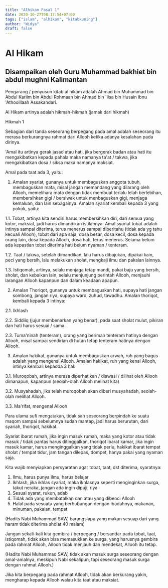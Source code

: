 ```yaml
---
title: "Alhikam Pasal 1"
date: 2020-10-27T08:17:54+07:00
tags: ["islam", "alhikam", "kitabkuning"]
author: "Widya"
draft: false
---
```


# Al Hikam
## Disampaikan oleh Guru Muhammad bakhiet bin abdul mughni Kalimantan

Pengarang / penyusun kitab al hikam adalah Ahmad bin Muhammad bin Abdul Kariim bin Abdul Rohmaan bin Ahmad bin 'Iisa bin Husain ibnu 'Athooillaah Assakandari.

Al Hikam artinya adalah hikmah-hikmah (jamak dari hikmah)

Hikmah 1

Sebagian dari tanda seseorang berpegang pada amal adalah seseorang itu merasa berkurangnya rahmat dari Allooh ketika adanya kesalahan pada dirinya.

'Amal itu artinya gerak jasad atau hati, jika bergerak badan atau hati itu mengakibatkan kepada pahala maka namanya ta'at / takwa, jika mengakibatkan dosa / siksa maka namanya maksiat.

Amal pada taat ada 3, yaitu:

1. Amalan syariat, gunanya untuk membaguskan anggota tubuh, membaguskan mata, misal jangan memandang yang dilarang oleh Allooh, memelihara mata dengan tidak membuat terlalu lelah berlebihan, membersihkan gigi / bersiwak untuk menbaguskan gigi, menjaga kemaluan, dan lain sebagainya.
Amalan syariat kembali kepada 3 yang pokok, yaitu:

1.1. Tobat, artinya kita sendiri harus membersihkan diri, dari semua yang kotor, maksiat, jadi harus dimandikan istilahnya.
Amal syariat tobat adalah intinya sampai diterima, terus menerus sampai diberitahu (tidak ada yg tahu kecuali Allooh), tobat dari apa saja, dosa besar, dosa kecil, dosa kepada orang lain, dosa kepada Allooh, dosa hati, terus menerus.
Selama belum ada kepastian tobat diterima hati belum nyaman / tenteram.

1.2. Taat / takwa, setelah dimandikan, lalu harus dibajukan, dipakai kain, peci yang bersih, lalu melakukan sholat, mengkaji ilmu dan pakaian lainnya.

1.3. Istiqomah, artinya, selalu menjaga tetap mandi, pakai baju yang bersih, sholat, dan kebaikan lain, selalu menjunjung perintah Allooh, menjauhi larangan Allooh kapanpun dan dalam keadaan apapun.

2. Amalan Thoriqot, gunanya untuk membaguskan hati, supaya hati jangan sombong, jangan riya, supaya waro, zuhud, tawadhu.
Amalan thoriqot, kembali kepada 3 intinya:

2.1. Ikhlash

2.2. Siddiiq (jujur membenarkan yang benar), pada saat sholat mulut, pikiran dan hati harus sesuai / sama.

2.3. Tuma'ninah (tenteram), orang yang beriman tenteram hatinya dengan Allooh, misal sampai sendirian di hutan tetap tenteram hatinya dengan Allooh.

3. Amalan hakikat, gunanya untuk membaguskan arwah, ruh yang bagus adalah yang mengenal Allooh.
Amalan hakikat, ruh yang kenal Allooh, intinya kembali kepadda 3 hal:

3.1. Muroqobah, artinya merasa diperhatikan / diawasi / dilihat oleh Allooh dimanapun, kapanpun (seolah-olah Allooh melihat kita)

3.2. Musyahadah, jika telah muroqobah akan diberi musyahadah, seolah-olah melihat Allooh.

3.3. Ma'rifat, mengenal Allooh

Para ulama sufi mengatakan, tidak sah seseorang berpindah ke suatu maqom sampai sebelumnya sudah mantap, jadi harus berurutan, dari syariah, thoriqot, hakikat.

Syariat ibarat rumah, jika ingin masuk rumah, maka yang kotor atau tidak masuk / tidak pantas harus ditinggalkan, thoriqot ibarat kamar, jika ingin masuk kamar, harus menginggalkan yang tidak perlu, hakikat ibarat tempat sholat / tempat tidur, jam tangan dilepas, dompet, hanya pakai yang nyaman saja.

Kita wajib menyiapkan persyaratan agar tobat, taat, dst diterima, syaratnya:

1. Ilmu, harus punya ilmu, harus belajar
2. Ikhlash, jika ikhlas syariat, maka ikhlasnya seperti menginginkan surga, takut neraka, jangan ada ingin dipuji, riya
3. Sesuai syarat, rukun, adab
4. Tidak ada yang membatalkan dan atau yang dibenci Allooh
5. Halal pada sesuatu yang berhubungan dengan ibadahnya, makanan, minuman, pakaian, tempat

(Hadits Nabi Muhammad SAW, barangsiapa yang makan sesuap dari yang haram tidak diterima sholat 40 malam)

Jangan sekali-kali kita gembira / berpegang / bersandar pada tobat, taat, istiqomah, tidak akan bisa memasukkan ke surga, yang harusnya gembira pada rahmat Allooh, Allooh tidak menjauh dan mendekat, Allooh itu tetap.

(Hadits Nabi Muhammad SAW, tidak akan masuk surga seseorang dengan amal-amalnya, meskipun Nabi sekalipun, tapi seseorang masuk surga dengan rahmat Allooh.)

Jika kita berpegang pada rahmat Allooh, tidak akan berkurang yakin, mengharap kepada Allooh walau kita taat atau maksiat.
